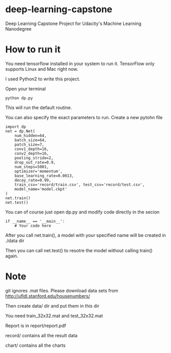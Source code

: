 # deep-learning-capstone
Deep Learning Capstone Project for Udacity's Machine Learning Nanodegree

# How to run it
You need tensorflow installed in your system to run it. TensorFlow only supports Linux and Mac right now.

I used Python2 to write this project.

Open your terminal
```
python dp.py
```
This will run the default routine.

You can also specify the exact parameters to run. Create a new pytohn file
```
import dp
net = dp.Net(
	num_hidden=64,
	batch_size=64,
	patch_size=7,
	conv1_depth=16,
	conv2_depth=16,
	pooling_stride=2,
	drop_out_rate=0.9,
	num_steps=5001,
	optimizer='momentum',
	base_learning_rate=0.0013,
	decay_rate=0.99,
	train_csv='record/train.csv', test_csv='record/test.csv',
	model_name='model.ckpt'
)
net.train()
net.test()
```
You can of course just open dp.py and modify code directly in the secion
```
if __name__ == '__main__':
    # Your code here
```
After you call net.train(), a model with your specified name will be created in ./data dir

Then you can call net.test() to resotre the model without calling train() again.

# Note
git ignores .mat files. Please download data sets from http://ufldl.stanford.edu/housenumbers/

Then create data/ dir and put them in this dir

You need train_32x32.mat and test_32x32.mat

Report is in report/report.pdf

record/ contains all the result data

chart/ contains all the charts


